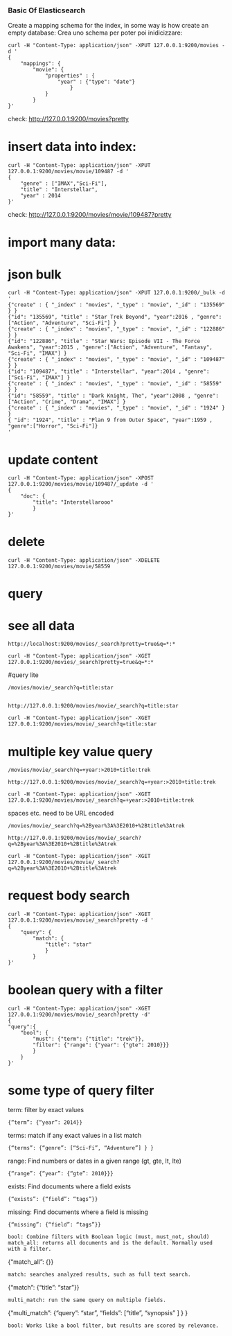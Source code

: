 ### Basic Of Elasticsearch

Create a mapping schema for the index, in some way is how create an empty database:
Crea uno schema per poter poi inidicizzare:
```
curl -H "Content-Type: application/json" -XPUT 127.0.0.1:9200/movies -d '
{
	"mappings": {
		"movie": {
			"properties" : {
				"year" : {"type": "date"}
					}
			}
		}
}'

```

check:
http://127.0.0.1:9200/movies?pretty

# insert data into index:
```
curl -H "Content-Type: application/json" -XPUT 127.0.0.1:9200/movies/movie/109487 -d '
{
	"genre" : ["IMAX","Sci-Fi"],
	"title" : "Interstellar",
	"year" : 2014
}'

```

check:
http://127.0.0.1:9200/movies/movie/109487?pretty

# import many data:
# json bulk
```
curl -H "Content-Type: application/json" -XPUT 127.0.0.1:9200/_bulk -d '
{"create" : { "_index" : "movies", "_type" : "movie", "_id" : "135569" } }
{"id": "135569", "title" : "Star Trek Beyond", "year":2016 , "genre":["Action", "Adventure", "Sci-Fi"] }
{"create" : { "_index" : "movies", "_type" : "movie", "_id" : "122886" } }
{"id": "122886", "title" : "Star Wars: Episode VII - The Force Awakens", "year":2015 , "genre":["Action", "Adventure", "Fantasy", "Sci-Fi", "IMAX"] }
{"create" : { "_index" : "movies", "_type" : "movie", "_id" : "109487" } }
{"id": "109487", "title" : "Interstellar", "year":2014 , "genre":["Sci-Fi", "IMAX"] }
{"create" : { "_index" : "movies", "_type" : "movie", "_id" : "58559" } }
{"id": "58559", "title" : "Dark Knight, The", "year":2008 , "genre":["Action", "Crime", "Drama", "IMAX"] }
{"create" : { "_index" : "movies", "_type" : "movie", "_id" : "1924" } }
{ "id": "1924", "title" : "Plan 9 from Outer Space", "year":1959 , "genre":["Horror", "Sci-Fi"]}
'

```

# update content
```
curl -H "Content-Type: application/json" -XPOST 127.0.0.1:9200/movies/movie/109487/_update -d '
{
	"doc": {
		"title": "Interstellarooo"
		}
}'
```

# delete
```
curl -H "Content-Type: application/json" -XDELETE 127.0.0.1:9200/movies/movie/58559
```

# query
# see all data
```
http://localhost:9200/movies/_search?pretty=true&q=*:*

curl -H "Content-Type: application/json" -XGET 127.0.0.1:9200/movies/_search?pretty=true&q=*:*
```

#query lite
```
/movies/movie/_search?q=title:star


http://127.0.0.1:9200/movies/movie/_search?q=title:star

curl -H "Content-Type: application/json" -XGET 127.0.0.1:9200/movies/movie/_search?q=title:star

```

# multiple key value query
```
/movies/movie/_search?q=+year:>2010+title:trek

http://127.0.0.1:9200/movies/movie/_search?q=+year:>2010+title:trek

curl -H "Content-Type: application/json" -XGET 127.0.0.1:9200/movies/movie/_search?q=+year:>2010+title:trek
```


spaces etc. need to be URL encoded
```
/movies/movie/_search?q=%2Byear%3A%3E2010+%2Btitle%3Atrek

http://127.0.0.1:9200/movies/movie/_search?q=%2Byear%3A%3E2010+%2Btitle%3Atrek

curl -H "Content-Type: application/json" -XGET 127.0.0.1:9200/movies/movie/_search?q=%2Byear%3A%3E2010+%2Btitle%3Atrek

```

# request body search
```
curl -H "Content-Type: application/json" -XGET 127.0.0.1:9200/movies/movie/_search?pretty -d '
{
	"query": {
		"match": {
			"title": "star"
			}
		}
}'
```
# boolean query with a filter
```
curl -H "Content-Type: application/json" -XGET 127.0.0.1:9200/movies/movie/_search?pretty -d'
{
"query":{
	"bool": {
		"must": {"term": {"title": "trek"}},
		"filter": {"range": {"year": {"gte": 2010}}}
		}
	}
}'

```

# some type of query filter 

term: filter by exact values
```
{“term”: {“year”: 2014}}
```
terms: match if any exact values in a list match
```
{“terms”: {“genre”: [“Sci-Fi”, “Adventure”] } }
```
range: Find numbers or dates in a given range (gt, gte, lt, lte)
```
{“range”: {“year”: {“gte”: 2010}}}
```
exists: Find documents where a field exists
```
{“exists”: {“field”: “tags”}}
```
missing: Find documents where a field is missing
```
{“missing”: {“field”: “tags”}}

bool: Combine filters with Boolean logic (must, must_not, should)
match_all: returns all documents and is the default. Normally used with a filter.
```
{“match_all”: {}}
```
match: searches analyzed results, such as full text search.
```
{“match”: {“title”: “star”}}
```
multi_match: run the same query on multiple fields.
```
{“multi_match”: {“query”: “star”, “fields”: [“title”, “synopsis” ] } }
```
bool: Works like a bool filter, but results are scored by relevance.
